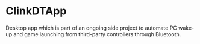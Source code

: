 # ClinkDTApp

Desktop app which is part of an ongoing side project to automate PC wake-up and game launching from third-party controllers through Bluetooth.
